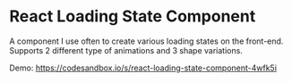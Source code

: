 # React Loading State Component

A component I use often to create various loading states on the front-end. Supports 2 different type of animations and 3 shape variations.

Demo: https://codesandbox.io/s/react-loading-state-component-4wfk5i
